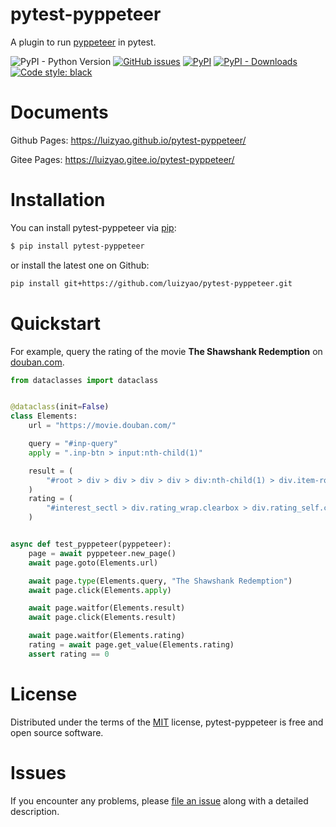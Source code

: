 # pytest-pyppeteer
A plugin to run [pyppeteer](https://github.com/pyppeteer/pyppeteer) in pytest.

![PyPI - Python Version](https://img.shields.io/pypi/pyversions/pytest-pyppeteer)
[![GitHub issues](https://img.shields.io/github/issues-raw/luizyao/pytest-pyppeteer)](https://github.com/luizyao/pytest-pyppeteer/issues)
[![PyPI](https://img.shields.io/pypi/v/pytest-pyppeteer)](https://pypi.org/project/pytest-pyppeteer/)
[![PyPI - Downloads](https://img.shields.io/pypi/dm/pytest-pyppeteer)](https://pypi.org/project/pytest-pyppeteer/)
[![Code style: black](https://img.shields.io/badge/code%20style-black-000000.svg)](https://github.com/psf/black)


# Documents
Github Pages: <https://luizyao.github.io/pytest-pyppeteer/>

Gitee Pages: <https://luizyao.gitee.io/pytest-pyppeteer/>

# Installation
You can install pytest-pyppeteer via [pip](https://pypi.org/project/pip/):

```bash
$ pip install pytest-pyppeteer
```

or install the latest one on Github:

```bash
pip install git+https://github.com/luizyao/pytest-pyppeteer.git
```


# Quickstart

For example, query the rating of the movie **The Shawshank Redemption** on [douban.com](https://movie.douban.com).

```python
from dataclasses import dataclass


@dataclass(init=False)
class Elements:
    url = "https://movie.douban.com/"

    query = "#inp-query"
    apply = ".inp-btn > input:nth-child(1)"

    result = (
        "#root > div > div > div > div > div:nth-child(1) > div.item-root a.cover-link"
    )
    rating = (
        "#interest_sectl > div.rating_wrap.clearbox > div.rating_self.clearfix > strong"
    )


async def test_pyppeteer(pyppeteer):
    page = await pyppeteer.new_page()
    await page.goto(Elements.url)

    await page.type(Elements.query, "The Shawshank Redemption")
    await page.click(Elements.apply)

    await page.waitfor(Elements.result)
    await page.click(Elements.result)

    await page.waitfor(Elements.rating)
    rating = await page.get_value(Elements.rating)
    assert rating == 0
```


# License
Distributed under the terms of the [MIT](http://opensource.org/licenses/MIT) license, pytest-pyppeteer is free and open source software.


# Issues
If you encounter any problems, please [file an issue](https://github.com/luizyao/pytest-pyppeteer/issues) along with a detailed description.

